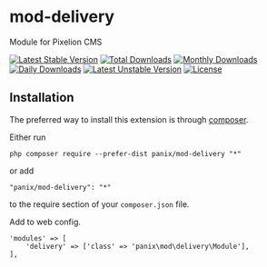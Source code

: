 mod-delivery
===========
Module for  Pixelion CMS

[![Latest Stable Version](https://poser.pugx.org/panix/mod-delivery/v/stable)](https://packagist.org/packages/panix/mod-delivery) [![Total Downloads](https://poser.pugx.org/panix/mod-delivery/downloads)](https://packagist.org/packages/panix/mod-delivery) [![Monthly Downloads](https://poser.pugx.org/panix/mod-delivery/d/monthly)](https://packagist.org/packages/panix/mod-delivery) [![Daily Downloads](https://poser.pugx.org/panix/mod-delivery/d/daily)](https://packagist.org/packages/panix/mod-delivery) [![Latest Unstable Version](https://poser.pugx.org/panix/mod-delivery/v/unstable)](https://packagist.org/packages/panix/mod-delivery) [![License](https://poser.pugx.org/panix/mod-delivery/license)](https://packagist.org/packages/panix/mod-delivery)


Installation
------------

The preferred way to install this extension is through [composer](http://getcomposer.org/download/).

Either run

```
php composer require --prefer-dist panix/mod-delivery "*"
```

or add

```
"panix/mod-delivery": "*"
```

to the require section of your `composer.json` file.

Add to web config.
```
'modules' => [
    'delivery' => ['class' => 'panix\mod\delivery\Module'],
],
```

